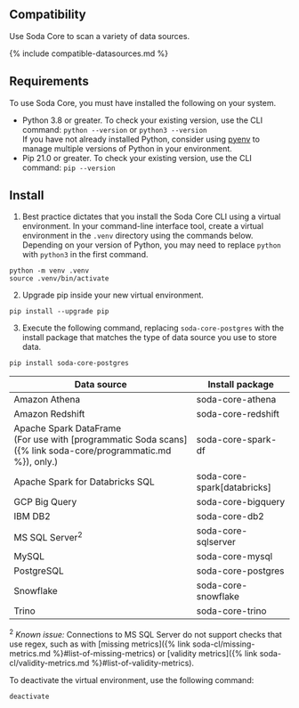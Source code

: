 ## Compatibility

Use Soda Core to scan a variety of data sources.<br />

{% include compatible-datasources.md %}

## Requirements

To use Soda Core, you must have installed the following on your system.

* Python 3.8 or greater. To check your existing version, use the CLI command: `python --version` or `python3 --version` <br /> 
If you have not already installed Python, consider using <a href="https://github.com/pyenv/pyenv/wiki" target="_blank">pyenv</a> to manage multiple versions of Python in your environment.
* Pip 21.0 or greater. To check your existing version, use the CLI command: `pip --version`

## Install

1. Best practice dictates that you install the Soda Core CLI using a virtual environment. In your command-line interface tool, create a virtual environment in the `.venv` directory using the commands below. Depending on your version of Python, you may need to replace `python` with `python3` in the first command.
```shell
python -m venv .venv
source .venv/bin/activate
```
2. Upgrade pip inside your new virtual environment.
```shell
pip install --upgrade pip
```
3. Execute the following command, replacing `soda-core-postgres` with the install package that matches the type of data source you use to store data.
```shell
pip install soda-core-postgres
```

| Data source | Install package | 
| ----------- | --------------- | 
| Amazon Athena | soda-core-athena |
| Amazon Redshift | soda-core-redshift | 
| Apache Spark DataFrame <br /> (For use with [programmatic Soda scans]({% link soda-core/programmatic.md %}), only.) | soda-core-spark-df |
| Apache Spark for Databricks SQL  | soda-core-spark[databricks] |
| GCP Big Query | soda-core-bigquery | 
| IBM DB2 | soda-core-db2 |
| MS SQL Server<sup>2</sup> | soda-core-sqlserver |
| MySQL | soda-core-mysql |
| PostgreSQL | soda-core-postgres |
| Snowflake | soda-core-snowflake | 
| Trino | soda-core-trino |

<sup>2</sup> *Known issue:* Connections to MS SQL Server do not support checks that use regex, such as with [missing metrics]({% link soda-cl/missing-metrics.md %}#list-of-missing-metrics) or [validity metrics]({% link soda-cl/validity-metrics.md %}#list-of-validity-metrics). <!--CORE-211-->

To deactivate the virtual environment, use the following command:
```shell
deactivate
```

